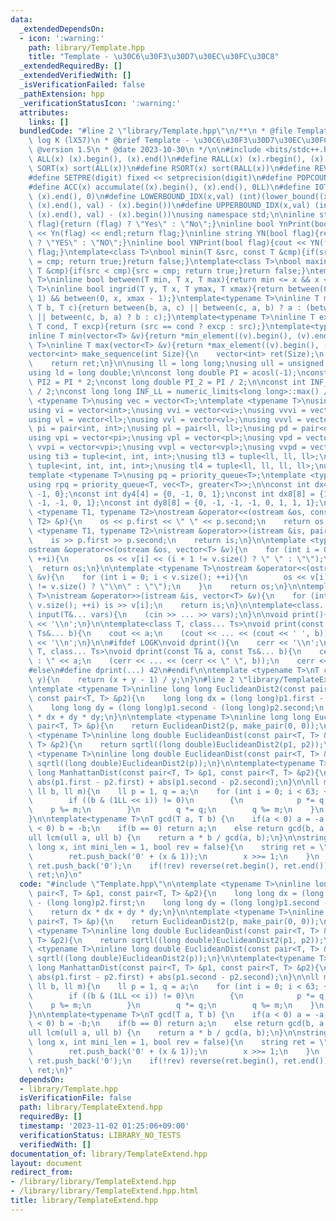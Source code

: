 ```yaml
---
data:
  _extendedDependsOn:
  - icon: ':warning:'
    path: library/Template.hpp
    title: "Template - \u30C6\u30F3\u30D7\u30EC\u30FC\u30C8"
  _extendedRequiredBy: []
  _extendedVerifiedWith: []
  _isVerificationFailed: false
  _pathExtension: hpp
  _verificationStatusIcon: ':warning:'
  attributes:
    links: []
  bundledCode: "#line 2 \"library/Template.hpp\"\n/**\n * @file Template.hpp\n * @author\
    \ log K (lX57)\n * @brief Template - \u30C6\u30F3\u30D7\u30EC\u30FC\u30C8\n *\
    \ @version 1.5\n * @date 2023-10-30\n */\n\n#include <bits/stdc++.h>\n#define\
    \ ALL(x) (x).begin(), (x).end()\n#define RALL(x) (x).rbegin(), (x).rend()\n#define\
    \ SORT(x) sort(ALL(x))\n#define RSORT(x) sort(RALL(x))\n#define REVERSE(x) reverse(ALL(x))\n\
    #define SETPRE(digit) fixed << setprecision(digit)\n#define POPCOUNT(x) __builtin_popcount(x)\n\
    #define ACC(x) accumulate((x).begin(), (x).end(), 0LL)\n#define IOTA(x) iota((x).begin(),\
    \ (x).end(), 0)\n#define LOWERBOUND_IDX(x,val) (int)(lower_bound((x).begin(),\
    \ (x).end(), val) - (x).begin())\n#define UPPERBOUND_IDX(x,val) (int)(upper_bound((x).begin(),\
    \ (x).end(), val) - (x).begin())\nusing namespace std;\n\ninline string Yn(bool\
    \ flag){return (flag) ? \"Yes\" : \"No\";}\ninline bool YnPrint(bool flag){cout\
    \ << Yn(flag) << endl;return flag;}\ninline string YN(bool flag){return (flag)\
    \ ? \"YES\" : \"NO\";}\ninline bool YNPrint(bool flag){cout << YN(flag) << endl;return\
    \ flag;}\ntemplate<class T>\nbool minin(T &src, const T &cmp){if(src > cmp){src\
    \ = cmp; return true;}return false;}\ntemplate<class T>\nbool maxin(T &src, const\
    \ T &cmp){if(src < cmp){src = cmp; return true;}return false;}\ntemplate<typename\
    \ T>\ninline bool between(T min, T x, T max){return min <= x && x <= max;}\ntemplate<typename\
    \ T>\ninline bool ingrid(T y, T x, T ymax, T xmax){return between(0, y, ymax -\
    \ 1) && between(0, x, xmax - 1);}\ntemplate<typename T>\ninline T median(T a,\
    \ T b, T c){return between(b, a, c) || between(c, a, b) ? a : (between(a, b, c)\
    \ || between(c, b, a) ? b : c);}\ntemplate<typename T>\ninline T except(T src,\
    \ T cond, T excp){return (src == cond ? excp : src);}\ntemplate<typename T>\n\
    inline T min(vector<T> &v){return *min_element((v).begin(), (v).end());}\ntemplate<typename\
    \ T>\ninline T max(vector<T> &v){return *max_element((v).begin(), (v).end());}\n\
    vector<int> make_sequence(int Size){\n    vector<int> ret(Size);\n    IOTA(ret);\n\
    \    return ret;\n}\n\nusing ll = long long;\nusing ull = unsigned long long;\n\
    using ld = long double;\n\nconst long double PI = acosl(-1);\nconst long double\
    \ PI2 = PI * 2;\nconst long double PI_2 = PI / 2;\n\nconst int INF_INT = numeric_limits<int>::max()\
    \ / 2;\nconst long long INF_LL = numeric_limits<long long>::max() / 2LL;\n\ntemplate\
    \ <typename T>\nusing vec = vector<T>;\ntemplate <typename T>\nusing mat = vector<vector<T>>;\n\
    using vi = vector<int>;\nusing vvi = vector<vi>;\nusing vvvi = vector<vvi>;\n\
    using vl = vector<ll>;\nusing vvl = vector<vl>;\nusing vvvl = vector<vvl>;\nusing\
    \ pi = pair<int, int>;\nusing pl = pair<ll, ll>;\nusing pd = pair<double, double>;\n\
    using vpi = vector<pi>;\nusing vpl = vector<pl>;\nusing vpd = vector<pd>;\nusing\
    \ vvpi = vector<vpi>;\nusing vvpl = vector<vpl>;\nusing vvpd = vector<vpd>;\n\
    using ti3 = tuple<int, int, int>;\nusing tl3 = tuple<ll, ll, ll>;\nusing ti4 =\
    \ tuple<int, int, int, int>;\nusing tl4 = tuple<ll, ll, ll, ll>;\nusing vs = vector<string>;\n\
    template <typename T>\nusing pq = priority_queue<T>;\ntemplate <typename T>\n\
    using rpq = priority_queue<T, vec<T>, greater<T>>;\n\nconst int dx4[4] = {1, 0,\
    \ -1, 0};\nconst int dy4[4] = {0, -1, 0, 1};\nconst int dx8[8] = {1, 1, 0, -1,\
    \ -1, -1, 0, 1};\nconst int dy8[8] = {0, -1, -1, -1, 0, 1, 1, 1};\n\ntemplate\
    \ <typename T1, typename T2>\nostream &operator<<(ostream &os, const pair<T1,\
    \ T2> &p){\n    os << p.first << \" \" << p.second;\n    return os;\n}\n\ntemplate\
    \ <typename T1, typename T2>\nistream &operator>>(istream &is, pair<T1, T2> &p){\n\
    \    is >> p.first >> p.second;\n    return is;\n}\n\ntemplate <typename T>\n\
    ostream &operator<<(ostream &os, vector<T> &v){\n    for (int i = 0; i < v.size();\
    \ ++i){\n        os << v[i] << (i + 1 != v.size() ? \" \" : \"\");\n    }\n  \
    \  return os;\n}\n\ntemplate <typename T>\nostream &operator<<(ostream &os, vector<vector<T>>\
    \ &v){\n    for (int i = 0; i < v.size(); ++i){\n        os << v[i] << (i + 1\
    \ != v.size() ? \"\\n\" : \"\");\n    }\n    return os;\n}\n\ntemplate <typename\
    \ T>\nistream &operator>>(istream &is, vector<T> &v){\n    for (int i = 0; i <\
    \ v.size(); ++i) is >> v[i];\n    return is;\n}\n\ntemplate<class... T>\nvoid\
    \ input(T&... vars){\n    (cin >> ... >> vars);\n}\n\nvoid print(){\n    cout\
    \ << '\\n';\n}\n\ntemplate<class T, class... Ts>\nvoid print(const T& a, const\
    \ Ts&... b){\n    cout << a;\n    (cout << ... << (cout << ' ', b));\n    cout\
    \ << '\\n';\n}\n\n#ifdef LOGK\nvoid dprint(){\n    cerr << '\\n';\n}\n\ntemplate<class\
    \ T, class... Ts>\nvoid dprint(const T& a, const Ts&... b){\n    cerr << \"Debug\
    \ : \" << a;\n    (cerr << ... << (cerr << \" \", b));\n    cerr << '\\n';\n}\n\
    #else\n#define dprint(...) 42\n#endif\n\ntemplate <typename T>\nT ceil(T x, T\
    \ y){\n    return (x + y - 1) / y;\n}\n#line 2 \"library/TemplateExtend.hpp\"\n\
    \ntemplate <typename T>\ninline long long EuclideanDist2(const pair<T, T> &p1,\
    \ const pair<T, T> &p2){\n    long long dx = (long long)p1.first - (long long)p2.first;\n\
    \    long long dy = (long long)p1.second - (long long)p2.second;\n    return dx\
    \ * dx + dy * dy;\n}\n\ntemplate <typename T>\ninline long long EuclideanDist2(const\
    \ pair<T, T> &p){\n    return EuclideanDist2(p, make_pair(0, 0));\n}\n\ntemplate\
    \ <typename T>\ninline long double EuclideanDist(const pair<T, T> &p1, const pair<T,\
    \ T> &p2){\n    return sqrtl((long double)EuclideanDist2(p1, p2));\n}\n\ntemplate\
    \ <typename T>\ninline long double EuclideanDist(const pair<T, T> &p){\n    return\
    \ sqrtl((long double)EuclideanDist2(p));\n}\n\ntemplate<typename T>\ninline long\
    \ long ManhattanDist(const pair<T, T> &p1, const pair<T, T> &p2){\n    return\
    \ abs(p1.first - p2.first) + abs(p1.second - p2.second);\n}\n\nll modpow(ll a,\
    \ ll b, ll m){\n    ll p = 1, q = a;\n    for (int i = 0; i < 63; ++i)\n    {\n\
    \        if ((b & (1LL << i)) != 0)\n        {\n            p *= q;\n        \
    \    p %= m;\n        }\n        q *= q;\n        q %= m;\n    }\n    return p;\n\
    }\n\ntemplate<typename T>\nT gcd(T a, T b) {\n    if(a < 0) a = -a;\n    if(b\
    \ < 0) b = -b;\n    if(b == 0) return a;\n    else return gcd(b, a % b);\n}\n\n\
    ull lcm(ull a, ull b) {\n    return a * b / gcd(a, b);\n}\n\nstring bitseq(long\
    \ long x, int mini_len = 1, bool rev = false){\n    string ret = \"\";\n    while(x){\n\
    \        ret.push_back('0' + (x & 1));\n        x >>= 1;\n    }\n    while(ret.size()<mini_len)\
    \ ret.push_back('0');\n    if(!rev) reverse(ret.begin(), ret.end());\n    return\
    \ ret;\n}\n"
  code: "#include \"Template.hpp\"\n\ntemplate <typename T>\ninline long long EuclideanDist2(const\
    \ pair<T, T> &p1, const pair<T, T> &p2){\n    long long dx = (long long)p1.first\
    \ - (long long)p2.first;\n    long long dy = (long long)p1.second - (long long)p2.second;\n\
    \    return dx * dx + dy * dy;\n}\n\ntemplate <typename T>\ninline long long EuclideanDist2(const\
    \ pair<T, T> &p){\n    return EuclideanDist2(p, make_pair(0, 0));\n}\n\ntemplate\
    \ <typename T>\ninline long double EuclideanDist(const pair<T, T> &p1, const pair<T,\
    \ T> &p2){\n    return sqrtl((long double)EuclideanDist2(p1, p2));\n}\n\ntemplate\
    \ <typename T>\ninline long double EuclideanDist(const pair<T, T> &p){\n    return\
    \ sqrtl((long double)EuclideanDist2(p));\n}\n\ntemplate<typename T>\ninline long\
    \ long ManhattanDist(const pair<T, T> &p1, const pair<T, T> &p2){\n    return\
    \ abs(p1.first - p2.first) + abs(p1.second - p2.second);\n}\n\nll modpow(ll a,\
    \ ll b, ll m){\n    ll p = 1, q = a;\n    for (int i = 0; i < 63; ++i)\n    {\n\
    \        if ((b & (1LL << i)) != 0)\n        {\n            p *= q;\n        \
    \    p %= m;\n        }\n        q *= q;\n        q %= m;\n    }\n    return p;\n\
    }\n\ntemplate<typename T>\nT gcd(T a, T b) {\n    if(a < 0) a = -a;\n    if(b\
    \ < 0) b = -b;\n    if(b == 0) return a;\n    else return gcd(b, a % b);\n}\n\n\
    ull lcm(ull a, ull b) {\n    return a * b / gcd(a, b);\n}\n\nstring bitseq(long\
    \ long x, int mini_len = 1, bool rev = false){\n    string ret = \"\";\n    while(x){\n\
    \        ret.push_back('0' + (x & 1));\n        x >>= 1;\n    }\n    while(ret.size()<mini_len)\
    \ ret.push_back('0');\n    if(!rev) reverse(ret.begin(), ret.end());\n    return\
    \ ret;\n}"
  dependsOn:
  - library/Template.hpp
  isVerificationFile: false
  path: library/TemplateExtend.hpp
  requiredBy: []
  timestamp: '2023-11-02 01:25:06+09:00'
  verificationStatus: LIBRARY_NO_TESTS
  verifiedWith: []
documentation_of: library/TemplateExtend.hpp
layout: document
redirect_from:
- /library/library/TemplateExtend.hpp
- /library/library/TemplateExtend.hpp.html
title: library/TemplateExtend.hpp
---
```

